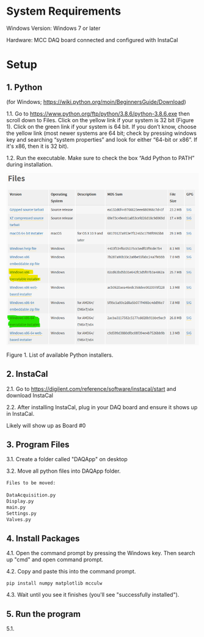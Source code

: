 # System Requirements

Windows Version: Windows 7 or later

Hardware: MCC DAQ board connected and configured with InstaCal

# Setup

## 1. Python
(for Windows; https://wiki.python.org/moin/BeginnersGuide/Download)

1.1. Go to https://www.python.org/ftp/python/3.8.6/python-3.8.6.exe then scroll down to Files. Click on the yellow link if your system is 32 bit (Figure 1). Click on the green link if your system is 64 bit. If you don’t know, choose the yellow link (most newer systems are 64 bit; check by pressing windows key and searching “system properties” and look for either “64-bit or x86”. If it's x86, then it is 32 bit).

1.2. Run the executable. Make sure to check the box “Add Python to PATH” during installation.

![Python Installer Screenshot](assets/installPython.png)

Figure 1. List of available Python installers.

## 2. InstaCal

2.1. Go to https://digilent.com/reference/software/instacal/start and download InstaCal

2.2. After installing InstaCal, plug in your DAQ board and ensure it shows up in InstaCal.

Likely will show up as Board #0

## 3. Program Files

3.1. Create a folder called "DAQApp" on desktop

3.2. Move all python files into DAQApp folder.

    Files to be moved:

    DataAcquisition.py
    Display.py
    main.py
    Settings.py
    Valves.py

## 4. Install Packages

4.1. Open the command prompt by pressing the Windows key. Then search up "cmd" and open command prompt.

4.2. Copy and paste this into the command prompt.
    
    pip install numpy matplotlib mcculw

4.3. Wait until you see it finishes (you'll see "successfully installed").

## 5. Run the program

5.1. 